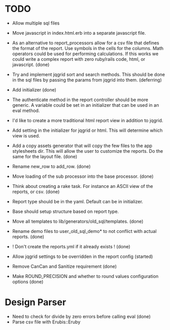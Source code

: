 # TODO

* Allow multiple sql files
* Move javascript in index.html.erb into a separate javascript file.
* As an alternative to report_processors allow for a csv file that defines the format of the report.
  Use symbols in the cells for the columns. Math operators could be used for performing calculations.
  If this works we could write a complex report with zero ruby/rails code, html, or javascript. (done)  
* Try and implement jqgrid sort and search methods.
  This should be done in the sql files by passing the params from jqgrid into them. (deferring)

* Add initializer (done)
* The authenticate method in the report controller should be more generic. A variable could be set 
  in an initializer that can be used in an eval method.
* I'd like to create a more traditional html report view in addition to jqgrid.
* Add setting in the initializer for jqgrid or html. This will determine which view is used.
* Add a copy assets generator that will copy the few files to the app stylesheets dir. This will 
  allow the user to customize the reports. Do the same for the layout file. (done)
* Rename new_row to add_row. (done)
* Move loading of the sub processor into the base processor. (done)
* Think about creating a rake task. For instance an ASCII view of the reports, or csv. (done)
* Report type should be in the yaml. Default can be in initializer.
* Base should setup structure based on report type.

* Move all templates to lib/generators/old_sql/templates. (done)
* Rename demo files to user_old_sql_demo* to not conflict with actual reports. (done)
* ! Don't create the reports.yml if it already exists ! (done)
* Allow jqgrid settings to be overridden in the report config (started)
* Remove CanCan and Sanitize requirement (done)
* Make ROUND_PRECISION and whether to round values configuration options (done)

# Design Parser
* Need to check for divide by zero errors before calling eval (done)
* Parse csv file with Erubis::Eruby